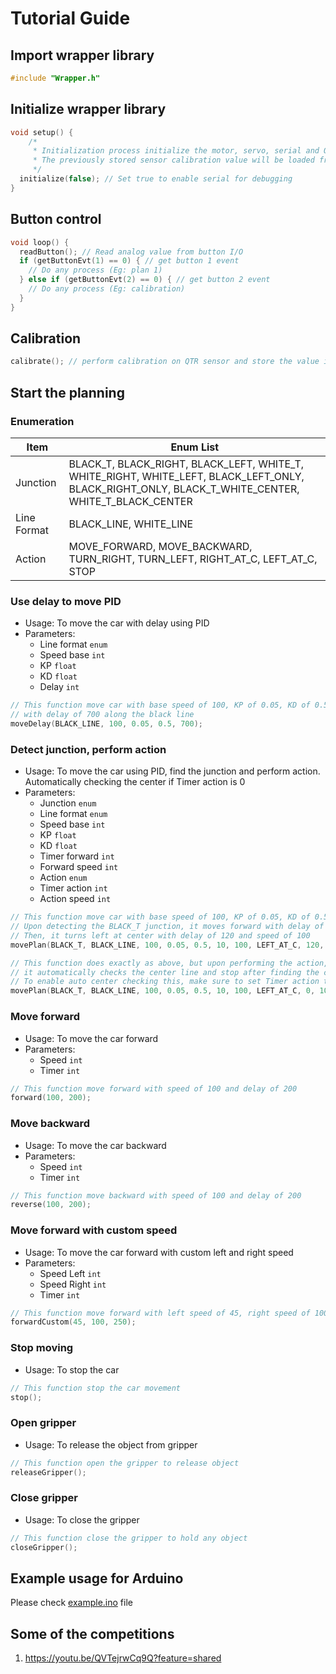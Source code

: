 # Tutorial Guide

## Import wrapper library

```c++
#include "Wrapper.h"
```

## Initialize wrapper library

```c++
void setup() {
    /*
     * Initialization process initialize the motor, servo, serial and QTR sensor
     * The previously stored sensor calibration value will be loaded from EEPROM
     */
  initialize(false); // Set true to enable serial for debugging
}
```

## Button control

```c++
void loop() {
  readButton(); // Read analog value from button I/O
  if (getButtonEvt(1) == 0) { // get button 1 event
    // Do any process (Eg: plan 1)
  } else if (getButtonEvt(2) == 0) { // get button 2 event
    // Do any process (Eg: calibration)
  }
}
```

## Calibration

```c++
calibrate(); // perform calibration on QTR sensor and store the value in EEPROM
```

## Start the planning

### Enumeration

| Item        | Enum List                                                                                                                                         |
|-------------|---------------------------------------------------------------------------------------------------------------------------------------------------|
| Junction    | BLACK_T, BLACK_RIGHT, BLACK_LEFT, WHITE_T, WHITE_RIGHT, WHITE_LEFT, BLACK_LEFT_ONLY, BLACK_RIGHT_ONLY, BLACK_T_WHITE_CENTER, WHITE_T_BLACK_CENTER |
| Line Format | BLACK_LINE, WHITE_LINE                                                                                                                            |
| Action      | MOVE_FORWARD, MOVE_BACKWARD, TURN_RIGHT, TURN_LEFT, RIGHT_AT_C, LEFT_AT_C, STOP                                                                   |

### Use delay to move PID

- Usage: To move the car with delay using PID
- Parameters:
    - Line format `enum`
    - Speed base `int`
    - KP `float`
    - KD `float`
    - Delay `int`

```c++
// This function move car with base speed of 100, KP of 0.05, KD of 0.5 
// with delay of 700 along the black line
moveDelay(BLACK_LINE, 100, 0.05, 0.5, 700);
```

### Detect junction, perform action

- Usage: To move the car using PID, find the junction and perform action. Automatically checking the center if Timer
  action is 0
- Parameters:
    - Junction `enum`
    - Line format `enum`
    - Speed base `int`
    - KP `float`
    - KD `float`
    - Timer forward `int`
    - Forward speed `int`
    - Action `enum`
    - Timer action `int`
    - Action speed `int`

```c++
// This function move car with base speed of 100, KP of 0.05, KD of 0.5 along the black line
// Upon detecting the BLACK_T junction, it moves forward with delay of 10 and speed of 100
// Then, it turns left at center with delay of 120 and speed of 100
movePlan(BLACK_T, BLACK_LINE, 100, 0.05, 0.5, 10, 100, LEFT_AT_C, 120, 100);

// This function does exactly as above, but upon performing the action, 
// it automatically checks the center line and stop after finding the center line
// To enable auto center checking this, make sure to set Timer action to 0
movePlan(BLACK_T, BLACK_LINE, 100, 0.05, 0.5, 10, 100, LEFT_AT_C, 0, 100);
```

### Move forward

- Usage: To move the car forward
- Parameters:
    - Speed `int`
    - Timer `int`

```c++
// This function move forward with speed of 100 and delay of 200
forward(100, 200);
```

### Move backward

- Usage: To move the car backward
- Parameters:
    - Speed `int`
    - Timer `int`

```c++
// This function move backward with speed of 100 and delay of 200
reverse(100, 200);
```

### Move forward with custom speed

- Usage: To move the car forward with custom left and right speed
- Parameters:
    - Speed Left `int`
    - Speed Right `int`
    - Timer `int`

```c++
// This function move forward with left speed of 45, right speed of 100 and delay of 250
forwardCustom(45, 100, 250);
```

### Stop moving

- Usage: To stop the car

```c++
// This function stop the car movement
stop();
```

### Open gripper

- Usage: To release the object from gripper

```c++
// This function open the gripper to release object
releaseGripper();
```

### Close gripper

- Usage: To close the gripper

```c++
// This function close the gripper to hold any object
closeGripper();
```

## Example usage for Arduino

Please check [example.ino](example.ino) file

## Some of the competitions

1.  https://youtu.be/QVTejrwCq9Q?feature=shared